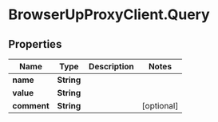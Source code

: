 # BrowserUpProxyClient.Query

## Properties

Name | Type | Description | Notes
------------ | ------------- | ------------- | -------------
**name** | **String** |  | 
**value** | **String** |  | 
**comment** | **String** |  | [optional] 


